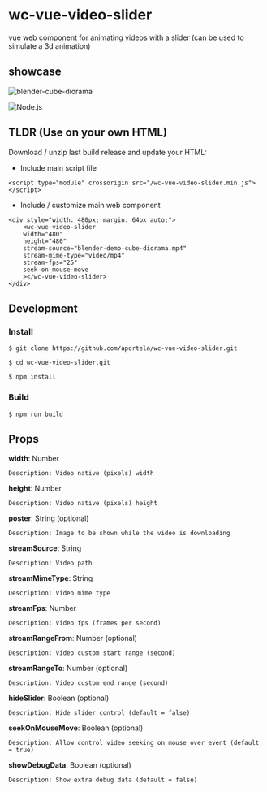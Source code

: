 # wc-vue-video-slider

vue web component for animating videos with a slider (can be used to simulate a 3d animation)

## showcase

![blender-cube-diorama](https://github.com/aportela/wc-vue-video-slider/assets/705838/71d3814c-55e4-4ddf-ad77-9ad8a502f760)

![Node.js](https://github.com/aportela/wc-vue-video-slider/actions/workflows/node.js.yml/badge.svg)

## TLDR (Use on your own HTML)

Download / unzip last build release and update your HTML:

- Include main script file

```
<script type="module" crossorigin src="/wc-vue-video-slider.min.js"></script>
```

- Include / customize main web component

```
<div style="width: 480px; margin: 64px auto;">
    <wc-vue-video-slider
    width="480"
    height="480"
    stream-source="blender-demo-cube-diorama.mp4"
    stream-mime-type="video/mp4"
    stream-fps="25"
    seek-on-mouse-move
    ></wc-vue-video-slider>
</div>
```

## Development

### Install

```
$ git clone https://github.com/aportela/wc-vue-video-slider.git

$ cd wc-vue-video-slider.git

$ npm install
```

### Build

```
$ npm run build
```

## Props

**width**: Number

    Description: Video native (pixels) width

**height**: Number

    Description: Video native (pixels) height

**poster**: String (optional)

    Description: Image to be shown while the video is downloading

**streamSource**: String

    Description: Video path

**streamMimeType**: String

    Description: Video mime type

**streamFps**: Number

    Description: Video fps (frames per second)

**streamRangeFrom**: Number (optional)

    Description: Video custom start range (second)

**streamRangeTo**: Number (optional)

    Description: Video custom end range (second)

**hideSlider**: Boolean (optional)

    Description: Hide slider control (default = false)

**seekOnMouseMove**: Boolean (optional)

    Description: Allow control video seeking on mouse over event (default = true)

**showDebugData**: Boolean (optional)

    Description: Show extra debug data (default = false)
